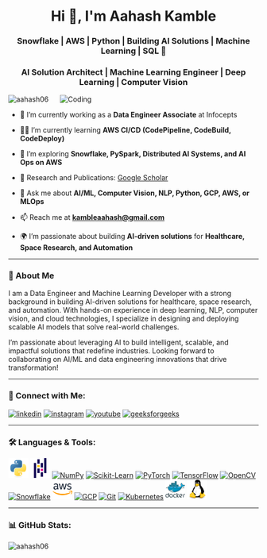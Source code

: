 <h1 align="center">Hi 👋, I'm Aahash Kamble</h1>
<h3 align="center"> Snowflake | AWS | Python | Building AI Solutions | Machine Learning | SQL 🚀 </h3>
<h3 align="center"> AI Solution Architect | Machine Learning Engineer | Deep Learning | Computer Vision </h3>

<img align="right" alt="Coding" width="400" src="https://camo.githubusercontent.com/2366b34bb903c09617990fb5fff4622f3e941349e846ddb7e73df872a9d21233/68747470733a2f2f63646e2e6472696262626c652e636f6d2f75736572732f3733303730332f73637265656e73686f74732f363538313234332f6176656e746f2e676966">


<p align="left"> <img src="https://komarev.com/ghpvc/?username=aahash06&label=Profile%20views&color=0e75b6&style=flat" alt="aahash06" /> </p>

- 💼 I’m currently working as a **Data Engineer Associate** at Infocepts

- 👨‍💻 I’m currently learning **AWS CI/CD (CodePipeline, CodeBuild, CodeDeploy)**

- 🧠 I’m exploring **Snowflake, PySpark, Distributed AI Systems, and AI Ops on AWS**

- 📝 Research and Publications: [Google Scholar](https://scholar.google.com/citations?user=ZJtb0JUAAAAJ&hl=en)

- 💬 Ask me about **AI/ML, Computer Vision, NLP, Python, GCP, AWS, or MLOps**

- 📫 Reach me at **kambleaahash@gmail.com**

- 🌍 I’m passionate about building **AI-driven solutions** for **Healthcare, Space Research, and Automation**

---

### 🚀 About Me

I am a Data Engineer and Machine Learning Developer with a strong background in building AI-driven solutions for healthcare, space research, and automation. With hands-on experience in deep learning, NLP, computer vision, and cloud technologies, I specialize in designing and deploying scalable AI models that solve real-world challenges.

I’m passionate about leveraging AI to build intelligent, scalable, and impactful solutions that redefine industries. Looking forward to collaborating on AI/ML and data engineering innovations that drive transformation!

---

### 🤝 Connect with Me:
<p align="left">
<a href="https://www.linkedin.com/in/aahash-kamble-759377226/" target="blank"><img align="center" src="https://raw.githubusercontent.com/rahuldkjain/github-profile-readme-generator/master/src/images/icons/Social/linked-in-alt.svg" alt="linkedin" height="30" width="40" /></a>
<a href="https://www.instagram.com/aahash_06" target="blank"><img align="center" src="https://raw.githubusercontent.com/rahuldkjain/github-profile-readme-generator/master/src/images/icons/Social/instagram.svg" alt="instagram" height="30" width="40" /></a>
<a href="https://www.youtube.com/c/AahashKamble" target="blank"><img align="center" src="https://raw.githubusercontent.com/rahuldkjain/github-profile-readme-generator/master/src/images/icons/Social/youtube.svg" alt="youtube" height="30" width="40" /></a>
<a href="https://www.geeksforgeeks.org/user/aahash06/" target="blank"><img align="center" src="https://raw.githubusercontent.com/rahuldkjain/github-profile-readme-generator/master/src/images/icons/Social/geeks-for-geeks.svg" alt="geeksforgeeks" height="30" width="40" /></a>
</p>

---

### 🛠️ Languages & Tools:
<p align="left">
  <a href="https://www.python.org"><img src="https://raw.githubusercontent.com/devicons/devicon/master/icons/python/python-original.svg" width="40" height="40" alt="Python" /></a>
  <a href="https://pandas.pydata.org/"><img src="https://raw.githubusercontent.com/devicons/devicon/2ae2a900d2f041da66e950e4d48052658d850630/icons/pandas/pandas-original.svg" width="40" height="40" alt="Pandas" /></a>
  <a href="https://numpy.org/"><img src="https://upload.wikimedia.org/wikipedia/commons/3/31/NumPy_logo_2020.svg" width="40" height="40" alt="NumPy" /></a>
  <a href="https://scikit-learn.org/"><img src="https://upload.wikimedia.org/wikipedia/commons/0/05/Scikit_learn_logo_small.svg" width="40" height="40" alt="Scikit-Learn" /></a>
  <a href="https://pytorch.org/"><img src="https://www.vectorlogo.zone/logos/pytorch/pytorch-icon.svg" width="40" height="40" alt="PyTorch" /></a>
  <a href="https://www.tensorflow.org/"><img src="https://www.vectorlogo.zone/logos/tensorflow/tensorflow-icon.svg" width="40" height="40" alt="TensorFlow" /></a>
  <a href="https://opencv.org/"><img src="https://www.vectorlogo.zone/logos/opencv/opencv-icon.svg" width="40" height="40" alt="OpenCV" /></a>
  <a href="https://www.snowflake.com/"><img src="https://avatars.githubusercontent.com/u/17399016?s=200&v=4" width="40" height="40" alt="Snowflake" /></a>
  <a href="https://aws.amazon.com/"><img src="https://raw.githubusercontent.com/devicons/devicon/master/icons/amazonwebservices/amazonwebservices-original-wordmark.svg" width="40" height="40" alt="AWS" /></a>
  <a href="https://cloud.google.com/"><img src="https://www.vectorlogo.zone/logos/google_cloud/google_cloud-icon.svg" width="40" height="40" alt="GCP" /></a>
  <a href="https://git-scm.com/"><img src="https://www.vectorlogo.zone/logos/git-scm/git-scm-icon.svg" width="40" height="40" alt="Git" /></a>
  <a href="https://kubernetes.io"><img src="https://www.vectorlogo.zone/logos/kubernetes/kubernetes-icon.svg" width="40" height="40" alt="Kubernetes" /></a>
  <a href="https://www.docker.com/"><img src="https://raw.githubusercontent.com/devicons/devicon/master/icons/docker/docker-original-wordmark.svg" width="40" height="40" alt="Docker" /></a>
  <a href="https://www.linux.org/"><img src="https://raw.githubusercontent.com/devicons/devicon/master/icons/linux/linux-original.svg" width="40" height="40" alt="Linux" /></a>
</p>

---

### 📊 GitHub Stats:
<p><img align="center" src="https://github-readme-stats.vercel.app/api/top-langs?username=aahash06&show_icons=true&locale=en&layout=compact" alt="aahash06" /></p>
